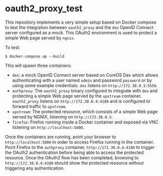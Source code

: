 # oauth2_proxy_test

This repository implements a very simple setup based on Docker compose to test the
integration between `oauth2_proxy` and the `dex` OpenID Connect server configured
as a mock. This OAuth2 environment is used to protect a simple Web page served by
`ngnix`.

To test:

```
$ docker-compose up --build
```

This will spawn three containers:

* `dex`: a mock OpenID Connect server based on CoreOS Dex which allows authenticating
         with a user named `admin` and password `password` or by using some example
         credentials. `dex` listens on `http://172.30.0.3:5556`.
* `authproxy`: The `oauth2_proxy` binary configured to integrate with `dex` and
               protecting a simple Web page served by the `upstream` container.
               `oauth2_proxy` listens on `http://172.30.0.4:4180` and is configured to
               forward traffic to `upstream`.
* `upstream`: The protected resource, which consists of a simple Web page served by
              NGNIX, listening on `http://172.30.0.5`.
* `firefox`: Firefox running inside a Docker container and exposed via VNC listening
             on `http://localhost:5800`.

Once the containers are running, point your browser to `http://localhost:5800` in order
to access Firefox running in the container. Point Firefox to the `authproxy` container,
`http://172.30.0.4:4180` to trigger the OAuth2 authentication before being able to
access the protected resource. Once the OAuth2 flow has been completed, browsing to
`http://172.30.0.4:4180` should show the protected resource without triggering any
authentication.
